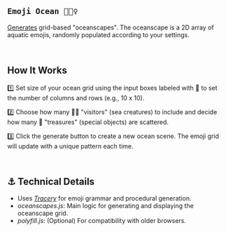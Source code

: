 ## `Emoji Ocean 🪸🧜‍♀️`
[Generates](https://dduyg.github.io/emoji-ocean) grid-based "oceanscapes". The oceanscape is a 2D array of aquatic emojis, randomly populated according to your settings.

<br>

## How It Works
1️⃣ Set size of your ocean grid using the input boxes labeled with 🌊 to set the number of columns and rows (e.g., 10 x 10).

2️⃣ Choose how many 🧜‍♀️ "visitors" (sea creatures) to include and decide how many 🐚 "treasures" (special objects) are scattered.

3️⃣ Click the generate button to create a new ocean scene. The emoji grid will update with a unique pattern each time.

<br>

## ⚓️ Technical Details
- Uses [*Tracery*](https://github.com/galaxykate/tracery) for emoji grammar and procedural generation.
- *oceanscapes.js*: Main logic for generating and displaying the oceanscape grid.
- *polyfill.js*: (Optional) For compatibility with older browsers.
